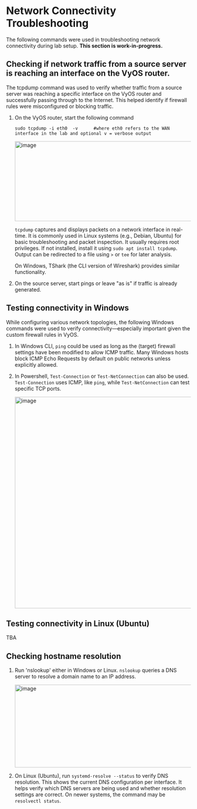 # Network Connectivity Troubleshooting

The following commands were used in troubleshooting network connectivity during lab setup.  **This section is work-in-progress.**

## Checking if network traffic from a source server is reaching an interface on the VyOS router.

   The tcpdump command was used to verify whether traffic from a source server was reaching a specific interface on the VyOS router and successfully passing through to the Internet.
   This helped identify if firewall rules were misconfigured or blocking traffic.
   
1. On the VyOS router, start the following command
   ```
   sudo tcpdump -i eth0  -v      #where eth0 refers to the WAN interface in the lab and optional v = verbose output  
   ```
   <img width="736" height="218" alt="image" src="https://github.com/user-attachments/assets/24ef612c-acf6-4734-a5b1-d00c15cf36bb" />

   `tcpdump` captures and displays packets on a network interface in real-time. It is commonly used in Linux systems (e.g., Debian, Ubuntu) for basic troubleshooting and packet inspection.
   It usually requires root privileges. If not installed, install it using `sudo apt install tcpdump`. Output can be redirected to a file using `>` or `tee` for later analysis.

   On Windows, TShark (the CLI version of Wireshark) provides similar functionality.
  
3. On the source server, start pings or leave "as is" if traffic is already generated.


## Testing connectivity in Windows

While configuring various network topologies, the following Windows commands were used to verify connectivity—especially important given the custom firewall rules in VyOS.

1. In Windows CLI, `ping` could be used as long as the (target) firewall settings have been modified to allow ICMP traffic.  Many Windows hosts block ICMP Echo Requests by default on public networks unless explicitly allowed.
2. In Powershell, `Test-Connection` or `Test-NetConnection` can also be used. `Test-Connection` uses ICMP, like `ping`, while `Test-NetConnection` can test specific TCP ports.

   <img width="950" height="577" alt="image" src="https://github.com/user-attachments/assets/ba95bdfa-c7a2-4557-82b8-2379c334d414" />

## Testing connectivity in Linux (Ubuntu)

TBA

## Checking hostname resolution

1. Run 'nslookup' either in Windows or Linux.  `nslookup` queries a DNS server to resolve a domain name to an IP address.

    <img width="595" height="226" alt="image" src="https://github.com/user-attachments/assets/eb29b7a2-13fd-4b46-8339-200416937781" />

2. On Linux (Ubuntu), run `systemd-resolve --status` to verify DNS resolution. This shows the current DNS configuration per interface.
   It helps verify which DNS servers are being used and whether resolution settings are correct. On newer systems, the command may be `resolvectl status`.
